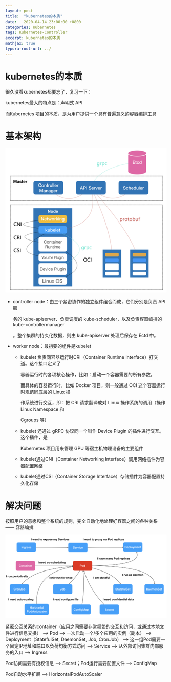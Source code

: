 ```yaml
---
layout: post
title:  "kubernetes的本质"
date:   2020-04-14 23:00:00 +0800
categories: Kubernetes
tags: Kubernetes-Controller
excerpt: kubernetes的本质
mathjax: true
typora-root-url: ../
---
```


# kubernetes的本质

很久没看kubernetes都要忘了，复习一下：

kubernetes最大的特点是：声明式 API

而Kubernetes 项目的本质，是为用户提供一个具有普遍意义的容器编排工具

# 基本架构

![image-20200414201750796](/../assets/images/image-20200414201750796.png)

* controller node：由三个紧密协作的独立组件组合而成，它们分别是负责 API 服

  务的 kube-apiserver、负责调度的 kube-scheduler，以及负责容器编排的 kube-controllermanager

  。整个集群的持久化数据，则由 kube-apiserver 处理后保存在 Ectd 中。

* worker node：最初要的组件是kubelet

  * kubelet 负责同容器运行时CRI（Container Runtime Interface）打交道。这个接口定义了

    容器运行时的各项核心操作，比如：启动一个容器需要的所有参数。

    而具体的容器运行时，比如 Docker 项目，则一般通过 OCI 这个容器运行时规范同底层的 Linux 操

    作系统进行交互，即：把 CRI 请求翻译成对 Linux 操作系统的调用（操作 Linux Namespace 和

    Cgroups 等）

  * kubelet 还通过 gRPC 协议同一个叫作 Device Plugin 的插件进行交互。这个插件，是

    Kubernetes 项目用来管理 GPU 等宿主机物理设备的主要组件

  * kubelet通过CNI（Container Networking Interface）调用网络插件为容器配置网络

  * kubelet通过CSI（Container Storage Interface）存储插件为容器配置持久化存储

# 解决问题

按照用户的意愿和整个系统的规则，完全自动化地处理好容器之间的各种关系 —— 容器编排

![image-20200414203158736](/../assets/images/image-20200414203158736.png)

紧密交互关系的container（应用之间需要非常频繁的交互和访问，或通过本地文件进行信息交换） ——> Pod ——> 一次启动一个/多个应用的实例（副本） ——> Deployment（StatefulSet, DaemonSet, Job, CronJob） ——> 这一组Pod需要一个固定IP地址和端口以负荷均衡方式访问 ——> Service ——>  从外部访问集群内部服务的入口 ——> Ingress

Pod访问需要有授权信息 ——> Secret；Pod运行需要配置文件 ——> ConfigMap

Pod自动水平扩展 ——>  HorizontalPodAutoScaler